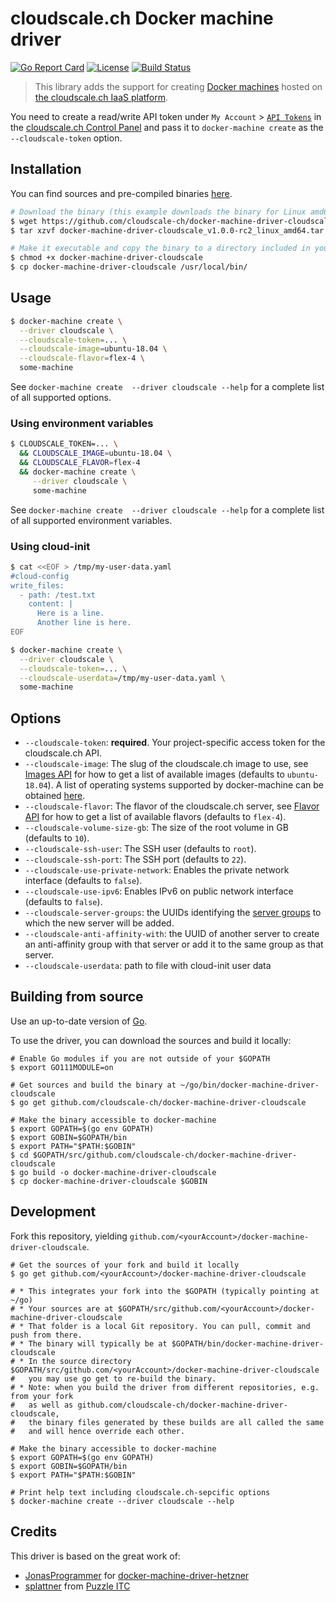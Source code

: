 # cloudscale.ch Docker machine driver

[![Go Report Card](https://goreportcard.com/badge/github.com/cloudscale-ch/docker-machine-driver-cloudscale)](https://goreportcard.com/report/github.com/cloudscale-ch/docker-machine-driver-cloudscale)
[![License](https://img.shields.io/badge/License-MIT-blue.svg)](https://opensource.org/licenses/MIT)
[![Build Status](https://api.travis-ci.com/cloudscale-ch/docker-machine-driver-cloudscale.svg?branch=master)](https://travis-ci.com/cloudscale-ch/docker-machine-driver-cloudscale)

> This library adds the support for creating [Docker machines](https://github.com/docker/machine) hosted on [the cloudscale.ch IaaS platform](https://www.cloudscale.ch).

You need to create a read/write API token under `My Account` > [`API Tokens`](https://control.cloudscale.ch/user/api-tokens) in the [cloudscale.ch Control Panel](https://control.cloudscale.ch/server)
and pass it to `docker-machine create` as the `--cloudscale-token` option.

## Installation

You can find sources and pre-compiled binaries [here](https://github.com/cloudscale-ch/docker-machine-driver-cloudscale/releases).

```bash
# Download the binary (this example downloads the binary for Linux amd64)
$ wget https://github.com/cloudscale-ch/docker-machine-driver-cloudscale/releases/download/v1.0.0-rc2/docker-machine-driver-cloudscale_v1.0.0-rc2_linux_amd64.tar.gz
$ tar xzvf docker-machine-driver-cloudscale_v1.0.0-rc2_linux_amd64.tar.gz

# Make it executable and copy the binary to a directory included in your $PATH
$ chmod +x docker-machine-driver-cloudscale
$ cp docker-machine-driver-cloudscale /usr/local/bin/
```

## Usage

```bash
$ docker-machine create \
  --driver cloudscale \
  --cloudscale-token=... \
  --cloudscale-image=ubuntu-18.04 \
  --cloudscale-flavor=flex-4 \
  some-machine
```

See `docker-machine create  --driver cloudscale --help` for a complete list of all supported options.

### Using environment variables

```bash
$ CLOUDSCALE_TOKEN=... \
  && CLOUDSCALE_IMAGE=ubuntu-18.04 \
  && CLOUDSCALE_FLAVOR=flex-4
  && docker-machine create \
     --driver cloudscale \
     some-machine
```

See `docker-machine create  --driver cloudscale --help` for a complete list of all supported environment variables.

### Using cloud-init

```bash
$ cat <<EOF > /tmp/my-user-data.yaml
#cloud-config
write_files:
  - path: /test.txt
    content: |
      Here is a line.
      Another line is here.
EOF
```

```bash
$ docker-machine create \
  --driver cloudscale \
  --cloudscale-token=... \
  --cloudscale-userdata=/tmp/my-user-data.yaml \
  some-machine
```


## Options

- `--cloudscale-token`: **required**. Your project-specific access token for the cloudscale.ch API.
- `--cloudscale-image`: The slug of the cloudscale.ch image to use, see [Images API](https://www.cloudscale.ch/en/api/v1#images) for how to get a list of available images (defaults to `ubuntu-18.04`). A list of operating systems supported by docker-machine can be obtained [here](https://docs.docker.com/machine/drivers/os-base/).
- `--cloudscale-flavor`: The flavor of the cloudscale.ch server, see [Flavor API](https://www.cloudscale.ch/en/api/v1#flavors) for how to get a list of available flavors (defaults to `flex-4`).
- `--cloudscale-volume-size-gb`: The size of the root volume in GB (defaults to `10`).
- `--cloudscale-ssh-user`: The SSH user (defaults to `root`).
- `--cloudscale-ssh-port`: The SSH port (defaults to `22`).
- `--cloudscale-use-private-network`: Enables the private network interface (defaults to `false`).
- `--cloudscale-use-ipv6`: Enables IPv6 on public network interface (defaults to `false`).
- `--cloudscale-server-groups`: the UUIDs identifying the [server groups](https://www.cloudscale.ch/en/api/v1#server-groups) to which the new server will be added.
- `--cloudscale-anti-affinity-with`: the UUID of another server to create an anti-affinity group with that server or add it to the same group as that server.
- `--cloudscale-userdata`: path to file with cloud-init user data



## Building from source

Use an up-to-date version of [Go](https://golang.org/dl).

To use the driver, you can download the sources and build it locally:

```shell
# Enable Go modules if you are not outside of your $GOPATH
$ export GO111MODULE=on
 
# Get sources and build the binary at ~/go/bin/docker-machine-driver-cloudscale
$ go get github.com/cloudscale-ch/docker-machine-driver-cloudscale

# Make the binary accessible to docker-machine
$ export GOPATH=$(go env GOPATH)
$ export GOBIN=$GOPATH/bin
$ export PATH="$PATH:$GOBIN"
$ cd $GOPATH/src/github.com/cloudscale-ch/docker-machine-driver-cloudscale
$ go build -o docker-machine-driver-cloudscale
$ cp docker-machine-driver-cloudscale $GOBIN
```

## Development

Fork this repository, yielding `github.com/<yourAccount>/docker-machine-driver-cloudscale`.

```shell
# Get the sources of your fork and build it locally
$ go get github.com/<yourAccount>/docker-machine-driver-cloudscale

# * This integrates your fork into the $GOPATH (typically pointing at ~/go)
# * Your sources are at $GOPATH/src/github.com/<yourAccount>/docker-machine-driver-cloudscale
# * That folder is a local Git repository. You can pull, commit and push from there.
# * The binary will typically be at $GOPATH/bin/docker-machine-driver-cloudscale
# * In the source directory $GOPATH/src/github.com/<yourAccount>/docker-machine-driver-cloudscale
#   you may use go get to re-build the binary.
# * Note: when you build the driver from different repositories, e.g. from your fork
#   as well as github.com/cloudscale-ch/docker-machine-driver-cloudscale,
#   the binary files generated by these builds are all called the same
#   and will hence override each other.

# Make the binary accessible to docker-machine
$ export GOPATH=$(go env GOPATH)
$ export GOBIN=$GOPATH/bin
$ export PATH="$PATH:$GOBIN"

# Print help text including cloudscale.ch-sepcific options
$ docker-machine create --driver cloudscale --help
```

## Credits
This driver is based on the great work of:
* [JonasProgrammer](https://github.com/JonasProgrammer/) for [docker-machine-driver-hetzner](https://github.com/JonasProgrammer/docker-machine-driver-hetzner)
* [splattner](https://github.com/splattner) from [Puzzle ITC](https://www.puzzle.ch)
